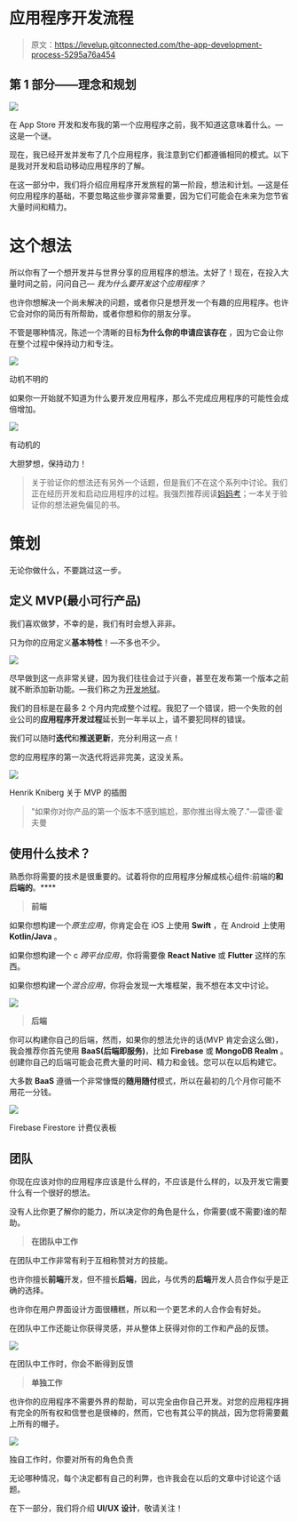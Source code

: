 # 应用程序开发流程

> 原文：<https://levelup.gitconnected.com/the-app-development-process-5295a76a454>

## 第 1 部分——理念和规划

![](img/978a142919eacdde45e6b626f1270cfa.png)

在 App Store 开发和发布我的第一个应用程序之前，我不知道这意味着什么。—这是一个谜。

现在，我已经开发并发布了几个应用程序，我注意到它们都遵循相同的模式。以下是我对开发和启动移动应用程序的了解。

在这一部分中，我们将介绍应用程序开发旅程的第一阶段，想法和计划。—这是任何应用程序的基础，不要忽略这些步骤非常重要，因为它们可能会在未来为您节省大量时间和精力。

# 这个想法

所以你有了一个想开发并与世界分享的应用程序的想法。太好了！现在，在投入大量时间之前，问问自己— *我为什么要开发这个应用程序？*

也许你想解决一个尚未解决的问题，或者你只是想开发一个有趣的应用程序。也许它会对你的简历有所帮助，或者你想和你的朋友分享。

不管是哪种情况，陈述一个清晰的目标**为什么你的申请应该存在** ，因为它会让你在整个过程中保持动力和专注。

![](img/673ad8dc151ec8d029ff74ac5075af6b.png)

动机不明的

如果你一开始就不知道为什么要开发应用程序，那么不完成应用程序的可能性会成倍增加。

![](img/7a7dc57444e6daf11c33b49205faac09.png)

有动机的

大胆梦想，保持动力！

> 关于验证你的想法还有另外一个话题，但是我们不在这个系列中讨论。我们正在经历开发和启动应用程序的过程。我强烈推荐阅读[妈妈考](https://www.momtestbook.com/)；一本关于验证你的想法避免偏见的书。

# **策划**

无论你做什么，不要跳过这一步。

## 定义 MVP(最小可行产品)

我们喜欢做梦，不幸的是，我们有时会想入非非。

只为你的应用定义**基本特性**！—不多也不少。

![](img/0b9fe51e9c59a04fd3400f03ec8b9e6a.png)

尽早做到这一点非常关键，因为我们往往会过于兴奋，甚至在发布第一个版本之前就不断添加新功能。—我们称之为[开发地狱](https://en.wikipedia.org/wiki/Development_hell)。

我们的目标是在最多 2 个月内完成整个过程。我犯了一个错误，把一个失败的创业公司的**应用程序开发过程**延长到一年半以上，请不要犯同样的错误。

我们可以随时**迭代**和**推送更新**，充分利用这一点！

您的应用程序的第一次迭代将远非完美，这没关系。

![](img/edc4bbee0360fc56c6b54d9f1646193f.png)

Henrik Kniberg 关于 MVP 的插图

> "如果你对你产品的第一个版本不感到尴尬，那你推出得太晚了."—雷德·霍夫曼

## 使用什么技术？

熟悉你将需要的技术是很重要的。试着将你的应用程序分解成核心组件:前端的**和后端的**。****

> **前端**

如果你想构建一个*原生应用*，你肯定会在 iOS 上使用 **Swift** ，在 Android 上使用 **Kotlin/Java** 。

如果你想构建一个 c *跨平台应用*，你将需要像 **React Native** 或 **Flutter** 这样的东西。

如果你想构建一个*混合应用*，你将会发现一大堆框架，我不想在本文中讨论。

![](img/7206906e420554529aac1e5cccee0899.png)

> **后端**

你可以构建你自己的后端，然而，如果你的想法允许的话(MVP 肯定会这么做)，我会推荐你首先使用 **BaaS(后端即服务)**，比如 **Firebase** 或 **MongoDB Realm** 。创建你自己的后端可能会花费大量的时间、精力和金钱。您可以在以后构建它。

大多数 **BaaS** 遵循一个非常慷慨的**随用随付**模式，所以在最初的几个月你可能不用花一分钱。

![](img/9b46e1e0f6c8e4c0977433d78b629aa4.png)

Firebase Firestore 计费仪表板

## 团队

你现在应该对你的应用程序应该是什么样的，不应该是什么样的，以及开发它需要什么有一个很好的想法。

没有人比你更了解你的能力，所以决定你的角色是什么，你需要(或不需要)谁的帮助。

> **在团队中工作**

在团队中工作非常有利于互相称赞对方的技能。

也许你擅长**前端**开发，但不擅长**后端**，因此，与优秀的**后端**开发人员合作似乎是正确的选择。

也许你在用户界面设计方面很糟糕，所以和一个更艺术的人合作会有好处。

在团队中工作还能让你获得灵感，并从整体上获得对你的工作和产品的反馈。

![](img/260c58585309ac2c853d05e4631458e5.png)

在团队中工作时，你会不断得到反馈

> **单独工作**

也许你的应用程序不需要外界的帮助，可以完全由你自己开发。对您的应用程序拥有完全的所有权和信誉也是很棒的，然而，它也有其公平的挑战，因为您将需要戴上所有的帽子。

![](img/21cc1d8e7a580de831664392c137a1d7.png)

独自工作时，你要对所有的角色负责

无论哪种情况，每个决定都有自己的利弊，也许我会在以后的文章中讨论这个话题。

在下一部分，我们将介绍 **UI/UX 设计**，敬请关注！